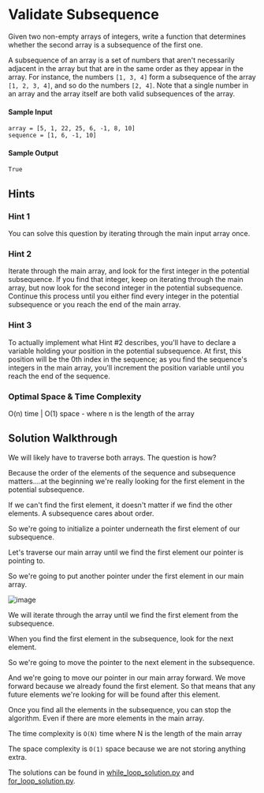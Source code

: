 # Validate Subsequence

Given two non-empty arrays of integers, write a function that determines whether the second array is a subsequence of the first one.

A subsequence of an array is a set of numbers that aren't necessarily adjacent in the array but that are in the same order as they appear in the array. For instance, the numbers `[1, 3, 4]` form a subsequence of the array `[1, 2, 3, 4]`, and so do the numbers `[2, 4]`. Note that a single number in an array and the array itself are both valid subsequences of the array.

#### Sample Input

```
array = [5, 1, 22, 25, 6, -1, 8, 10]
sequence = [1, 6, -1, 10]
```

#### Sample Output

```
True
```

## Hints

### Hint 1
You can solve this question by iterating through the main input array once.

### Hint 2
Iterate through the main array, and look for the first integer in the potential subsequence. If you find that integer, keep on iterating through the main array, but now look for the second integer in the potential subsequence. Continue this process until you either find every integer in the potential subsequence or you reach the end of the main array.

### Hint 3
To actually implement what Hint #2 describes, you'll have to declare a variable holding your position in the potential subsequence. At first, this position will be the 0th index in the sequence; as you find the sequence's integers in the main array, you'll increment the position variable until you reach the end of the sequence.

### Optimal Space & Time Complexity
O(n) time | O(1) space - where n is the length of the array

## Solution Walkthrough

We will likely have to traverse both arrays. The question is how?

Because the order of the elements of the sequence and subsequence matters....at the beginning we're really looking for the first element in the potential subsequence.

If we can't find the first element, it doesn't matter if we find the other elements. A subsequence cares about order.

So we're going to initialize a pointer underneath the first element of our subsequence. 

Let's traverse our main array until we find the first element our pointer is pointing to. 

So we're going to put another pointer under the first element in our main array. 

![image](https://github.com/KellzCodes/python_interview/assets/19383145/64f1806f-ed11-4cdb-90df-6b129f17906c)

We will iterate through the array until we find the first element from the subsequence. 

When you find the first element in the subsequence, look for the next element. 

So we're going to move the pointer to the next element in the subsequence. 

And we're going to move our pointer in our main array forward. We move forward because we already found the first element. So that means that any future elements we're looking for will be found after this element. 

Once you find all the elements in the subsequence, you can stop the algorithm. Even if there are more elements in the main array. 

The time complexity is `O(N)` time where N is the length of the main array

The space complexity is `O(1)` space because we are not storing anything extra. 

The solutions can be found in [while_loop_solution.py](https://github.com/KellzCodes/python_interview/blob/main/Data-Structures-and-Algorithms/Arrays/Easy-Array-Algorithms/Validate-Subsequence/while_loop_solution.py) and [for_loop_solution.py](https://github.com/KellzCodes/python_interview/blob/main/Data-Structures-and-Algorithms/Arrays/Easy-Array-Algorithms/Validate-Subsequence/for_loop_solution.py).